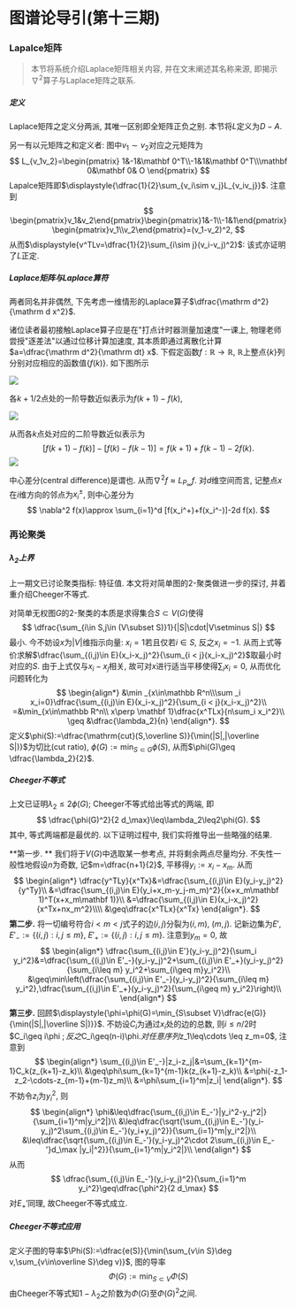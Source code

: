 # 图谱论导引(第十三期)

### Lapalce矩阵

> 本节将系统介绍Laplace矩阵相关内容, 并在文末阐述其名称来源, 即揭示$\nabla^2$算子与Laplace矩阵之联系.

##### 定义

Laplace矩阵之定义分两派, 其唯一区别即全矩阵正负之别. 本节将$L$定义为$D-A$. 

另一有以元矩阵之和定义者: 图中$v_1\sim v_2$对应之元矩阵为
$$
L_{v_1v_2}=\begin{pmatrix}
1&-1&\mathbf 0^T\\-1&1&\mathbf 0^T\\\mathbf 0&\mathbf 0& O
\end{pmatrix}
$$
Lapalce矩阵即$\displaystyle{\dfrac{1}{2}\sum_{v_i\sim v_j}L_{v_iv_j}}$. 注意到
$$
\begin{pmatrix}v_1&v_2\end{pmatrix}\begin{pmatrix}1&-1\\-1&1\end{pmatrix}\begin{pmatrix}v_1\\v_2\end{pmatrix}=(v_1-v_2)^2,
$$
从而$\displaystyle{v^TLv=\dfrac{1}{2}\sum_{i\sim j}(v_i-v_j)^2}$: 该式亦证明了$L$正定. 

##### Laplace矩阵与Laplace算符

两者同名并非偶然, 下先考虑一维情形的Laplace算子$\dfrac{\mathrm d^2}{\mathrm d x^2}$. 

诸位读者最初接触Laplace算子应是在"打点计时器测量加速度"一课上, 物理老师尝授"逐差法"以通过位移计算加速度, 其本质即通过离散化计算$a=\dfrac{\mathrm d^2}{\mathrm dt} x$. 下假定函数$f:\mathbb R\to\mathbb R$, $\mathbb R$上整点$\{k\}$列分别对应相应的函数值$\{f(k)\}$. 如下图所示

![](https://files.mdnice.com/user/12571/3ea304c0-7ba0-4592-ac4b-df63921f897a.png)

各$k+1/2$点处的一阶导数近似表示为$f(k+1)-f(k)$, 

![](https://files.mdnice.com/user/12571/23cbd213-cff5-4c48-a857-311af86ffcd8.png)

从而各$k$点处对应的二阶导数近似表示为
$$
[f(k+1)-f(k)]-[f(k)-f(k-1)]=f(k+1)+f(k-1)-2f(k).
$$
![](https://files.mdnice.com/user/12571/559fc044-014e-4653-8ba9-194f9d9e248a.png)

中心差分(central difference)是谓也. 从而$\nabla^2 f\approx L_{P_\infty} f$. 对$d$维空间而言, 记整点$x$在$i$维方向的邻点为$x_i^{\pm }$, 则中心差分为
$$
\nabla^2 f(x)\approx \sum_{i=1}^d  [f(x_i^+)+f(x_i^-)]-2d f(x).
$$

### 再论聚类

##### $\lambda_2$上界

上一期文已讨论聚类指标: 特征值. 本文将对简单图的$2$-聚类做进一步的探讨, 并着重介绍Cheeger不等式.

对简单无权图$G$的$2$-聚类的本质是求得集合$S\subset V(G)$使得
$$
\dfrac{\sum_{i\in S,j\in (V\subset S)}1}{|S|\cdot|V\setminus S|}
$$
最小. 今不妨设$x$为$|V|$维指示向量: $x_i=1$若且仅若$i\in S$, 反之$x_i=-1$. 从而上式等价求解$\dfrac{\sum_{(i,j)\in E}(x_i-x_j)^2}{\sum_{i < j}(x_i-x_j)^2}$取最小时对应的$S$. 由于上式仅与$x_i-x_j$相关, 故可对$x$进行适当平移使得$\sum_i x_i=0$, 从而优化问题转化为
$$
\begin{align*}
&\min _{x\in\mathbb R^n\\\sum _i x_i=0}\dfrac{\sum_{(i,j)\in E}(x_i-x_j)^2}{\sum_{i < j}(x_i-x_j)^2}\\
=&\min_{x\in\mathbb R^n\\ x\perp \mathbf 1}\dfrac{x^TLx}{n\sum_i x_i^2}\\
\geq &\dfrac{\lambda_2}{n}
\end{align*}.
$$
定义$\phi(S):=\dfrac{\mathrm{cut}(S,\overline S)}{\min(|S|,|\overline S|)}$为切比(cut ratio), $\phi(G):=\min_{S\subset G} \phi(S)$, 从而$\phi(G)\geq \dfrac{\lambda_2}{2}$. 

##### Cheeger不等式

上文已证明$\lambda_2\leq2\phi(G)$; Cheeger不等式给出等式的两端, 即
$$
\dfrac{\phi(G)^2}{2 d_\max}\leq\lambda_2\leq2\phi(G).
$$
其中, 等式两端都是最优的. 以下证明过程中, 我们实将推导出一些略强的结果.

**第一步. ** 我们将于$V(G)$中选取某一参考点, 并将剩余两点尽量均分. 不失性一般性地假设$n$为奇数, 记$m=\dfrac{n+1}{2}$, 平移得$y_i:=x_i-x_m$. 从而
$$
\begin{align*}
\dfrac{y^TLy}{x^Tx}&=\dfrac{\sum_{(i,j)\in E}(y_i-y_j)^2}{y^Ty}\\
&=\dfrac{\sum_{(i,j)\in E}(y_i+x_m-y_j-m_m)^2}{(x+x_m\mathbf 1)^T(x+x_m\mathbf 1)}\\
&=\dfrac{\sum_{(i,j)\in E}(x_i-x_j)^2}{x^Tx+nx_m^2}\\\\
&\geq\dfrac{x^TLx}{x^Tx}
\end{align*}.
$$
**第二步.** 将一切编号符合$i< m<j$式子的边$(i,j)$分裂为$(i,m)$, $(m,j)$. 记新边集为$E'$, $E'_-:=\{(i,j):i,j\leq m\}$, $E'_+:=\{(i,j):i,j\leq m\}$. 注意到$y_m=0$, 故
$$
\begin{align*}
\dfrac{\sum_{(i,j)\in E'}(y_i-y_j)^2}{\sum_i y_i^2}&=\dfrac{\sum_{(i,j)\in E'_-}(y_i-y_j)^2+\sum_{(i,j)\in E'_+}(y_i-y_j)^2}{\sum_{i\leq m} y_i^2+\sum_{i\geq m}y_i^2}\\
&\geq\min\left(\dfrac{\sum_{(i,j)\in E'_-}(y_i-y_j)^2}{\sum_{i\leq m} y_i^2},\dfrac{\sum_{(i,j)\in E'_+}(y_i-y_j)^2}{\sum_{i\geq m} y_i^2}\right)\\
\end{align*}
$$
**第三步.** 回顾$\displaystyle{\phi=\phi(G)=\min_{S\subset V}\dfrac{e(G)}{\min(|S|,|\overline S|)}}$. 不妨设$C_i$为通过$x_i$处的边的总数, 则$i\leq n/2$时$C_i\geq i\phi $; 反之$C_i\geq(n-i)\phi$. 对任意序列$z_1\leq\cdots \leq z_m=0$, 注意到
$$
\begin{align*}
\sum_{(i,j)\in E'_-}|z_i-z_j|&=\sum_{k=1}^{m-1}C_k(z_{k+1}-z_k)\\
&\geq\phi\sum_{k=1}^{m-1}k(z_{k+1}-z_k)\\
&=\phi(-z_1-z_2-\cdots-z_{m-1}+(m-1)z_m)\\
&=\phi\sum_{i=1}^m|z_i|
\end{align*}.
$$
不妨令$z_i$为$y_i^2$, 则
$$
\begin{align*}
\phi&\leq\dfrac{\sum_{(i,j)\in E_-'}|y_i^2-y_j^2|}{\sum_{i=1}^m|y_i^2|}\\
&\leq\dfrac{\sqrt{\sum_{(i,j)\in E_-'}(y_i-y_j)^2\sum_{(i,j)\in E_-'}(y_i+y_j)^2}}{\sum_{i=1}^m|y_i^2|}\\
&\leq\dfrac{\sqrt{\sum_{(i,j)\in E_-'}(y_i-y_j)^2\cdot 2\sum_{(i,j)\in E_-'}d_\max |y_i|^2}}{\sum_{i=1}^m|y_i^2|}\\
\end{align*}
$$
从而
$$
\dfrac{\sum_{(i,j)\in E_-'}(y_i-y_j)^2}{\sum_{i=1}^m y_i^2}\geq\dfrac{\phi^2}{2 d_\max}
$$
对$E_+'$同理, 故Cheeger不等式成立.

##### Cheeger不等式应用

定义子图的导率$\Phi(S):=\dfrac{e(S)}{\min(\sum_{v\in S}\deg v,\sum_{v\in\overline S}\deg v)}$, 图的导率
$$
\Phi(G):=\min_{S\subset V}\Phi(S)
$$
由Cheeger不等式知$1-\lambda_2$之阶数为$\Phi(G)$至$\Phi(G)^2$之间.
